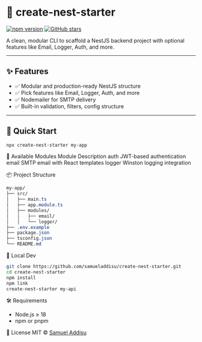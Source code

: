 # 🚀 create-nest-starter

[![npm version](https://img.shields.io/npm/v/create-nest-starter?color=green&style=flat-square)](https://www.npmjs.com/package/create-nest-starter)
[![GitHub stars](https://img.shields.io/github/stars/samueladdisu/nestjs-starter-template?style=social)](https://github.com/samueladdisu/nestjs-starter-template)

A clean, modular CLI to scaffold a NestJS backend project with optional features like Email, Logger, Auth, and more.

---

## ✨ Features

- ✅ Modular and production-ready NestJS structure
- ✅ Pick features like Email, Logger, Auth, and more
- ✅ Nodemailer for SMTP delivery
- ✅ Built-in validation, filters, config structure

---

## 🚀 Quick Start

```bash
npx create-nest-starter my-app
```

🧩 Available Modules
Module Description
auth JWT-based authentication
email SMTP email with React templates
logger Winston logging integration

📦 Project Structure

```css
my-app/
├── src/
│   ├── main.ts
│   ├── app.module.ts
│   ├── modules/
│   │   ├── email/
│   │   └── logger/
├── .env.example
├── package.json
├── tsconfig.json
└── README.md
```

🧪 Local Dev

```bash
git clone https://github.com/samueladdisu/create-nest-starter.git
cd create-nest-starter
npm install
npm link
create-nest-starter my-api
```

🛠 Requirements

- Node.js ≥ 18
- npm or pnpm

📄 License
MIT © [Samuel Addisu](https://github.com/samueladdisu)

```

```
